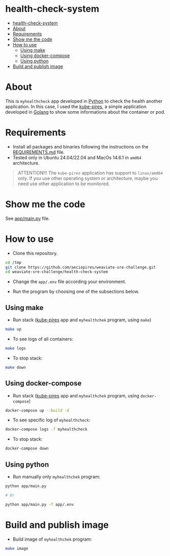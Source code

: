 # health-check-system
<!-- TOC -->

- [health-check-system](#health-check-system)
- [About](#about)
- [Requirements](#requirements)
- [Show me the code](#show-me-the-code)
- [How to use](#how-to-use)
  - [Using make](#using-make)
  - [Using docker-compose](#using-docker-compose)
  - [Using python](#using-python)
- [Build and publish image](#build-and-publish-image)

<!-- TOC -->

# About

This is ``myhealthcheck`` app developed in [Python](https://www.python.org) to check the health another application. In this case, I used the [kube-pires](https://gitlab.com/aeciopires/kube-pires/-/tree/master/app), a simple application developed in [Golang](https://go.dev/) to show some informations about the container or pod.

# Requirements

- Install all packages and binaries following the instructions on the [REQUIREMENTS.md](../REQUIREMENTS.md) file.
- Tested only in Ubuntu 24.04/22.04 and MacOs 14.6.1 in ``amd64`` architecture.

> ATTENTION!!! The ``kube-pires`` application has support to ``linux/amd64`` only. If you use other operating system or architecture, maybe you need use other application to be monitored.

# Show me the code

See [app/main.py](app/main.py) file.

# How to use

- Clone this repository.

```bash
cd /tmp
git clone https://github.com/aeciopires/weaviate-sre-challenge.git
cd weaviate-sre-challenge/health-check-system
```

- Change the ``app/.env`` file according your environment.

- Run the program by choosing one of the subsections below.

## Using make

- Run stack ([kube-pires](https://gitlab.com/aeciopires/kube-pires/-/tree/master/app) app and ``myhealthchek`` program, using ``make``)

```bash
make up
```

- To see logs of all containers:

```bash
make logs
```

- To stop stack:

```bash
make down
```

## Using docker-compose

- Run stack ([kube-pires](https://gitlab.com/aeciopires/kube-pires/-/tree/master/app) app and ``myhealthchek`` program, using ``docker-compose``)

```bash
docker-compose up --build -d
```

- To see specific log of ``myhealthcheck``:

```bash
docker-compose logs -f myhealthcheck
```

- To stop stack:

```bash
docker-compose down
```

## Using python

- Run manually only ``myhealthchek`` program:

```bash
python app/main.py

# Or

python app/main.py -f app/.env
```

# Build and publish image

- Build image of ``myhealthchek`` program:

```bash
make image
```
